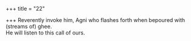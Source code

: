 +++
title = "22"

+++
Reverently invoke him, Agni who flashes forth when bepoured with  (streams of) ghee.  
He will listen to this call of ours.  